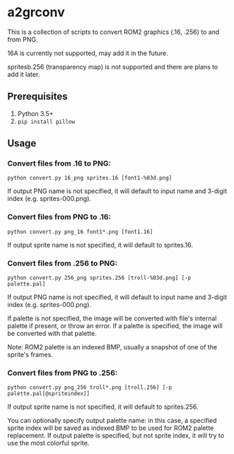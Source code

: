 # a2grconv

This is a collection of scripts to convert ROM2 graphics (.16, .256) to and from PNG.

16A is currently not supported, may add it in the future.

spritesb.256 (transparency map) is not supported and there are plans to add it later.

## Prerequisites

1. Python 3.5+
2. `pip install pillow`


## Usage

### Convert files from .16 to PNG:

```
python convert.py 16_png sprites.16 [font1-%03d.png]
```

If output PNG name is not specified, it will default to input name and 3-digit index (e.g. sprites-000.png).

### Convert files from PNG to .16:

```
python convert.py png_16 font1*.png [font1.16]
```

If output sprite name is not specified, it will default to sprites.16.

### Convert files from .256 to PNG:

```
python convert.py 256_png sprites.256 [troll-%03d.png] [-p palette.pal]
```

If output PNG name is not specified, it will default to input name and 3-digit index (e.g. sprites-000.png).

If palette is not specified, the image will be converted with file's internal palette if present, or throw an error. If a palette is specified, the image will be converted with that palette.

Note: ROM2 palette is an indexed BMP, usually a snapshot of one of the sprite's frames.

### Convert files from PNG to .256:

```
python convert.py png_256 troll*.png [troll.256] [-p palette.pal[@spriteindex]]
```

If output sprite name is not specified, it will default to sprites.256.

You can optionally specify output palette name: in this case, a specified sprite index will be saved as indexed BMP to be used for ROM2 palette replacement. 
If output palette is specified, but not sprite index, it will try to use the most colorful sprite.

